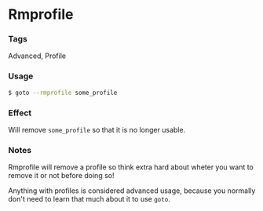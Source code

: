 # Rmprofile

### Tags

Advanced, Profile

### Usage

```bash
$ goto --rmprofile some_profile
```

### Effect

Will remove `some_profile` so that it is no longer usable.

### Notes

Rmprofile will remove a profile so think extra hard about wheter you want to
remove it or not before doing so!

Anything with profiles is considered advanced usage, because you normally don't
need to learn that much about it to use `goto`.


